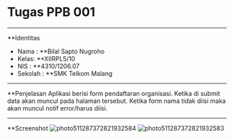 # **Tugas PPB 001**
***
**Identitas
* Nama : **Bilal Sapto Nugroho
* Kelas: **XIIRPL5/10
* NIS  : **4310/1206.07
* Sekolah : **SMK Telkom Malang

***

**Penjelasan
Aplikasi berisi form pendaftaran organisasi.
Ketika di submit data akan muncul pada halaman tersebut.
Ketika form nama tidak diisi maka akan muncul notif error/harus diisi.

***
**Screenshot
![photo511287372821932584](https://cloud.githubusercontent.com/assets/22608303/19411794/31c92dde-9332-11e6-92b6-ce009cbf2d34.jpg)
![photo511287372821932583](https://cloud.githubusercontent.com/assets/22608303/19411795/31d7a468-9332-11e6-8732-b82509ca0708.jpg)

